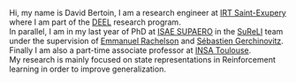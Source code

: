 Hi, my name is David Bertoin, I am a research engineer at [IRT Saint-Exupery](https://www.irt-saintexupery.com/fr/) where I am part of the [DEEL](https://www.deel.ai/) research program.  
In parallel, I am in my last year of PhD at [ISAE SUPAERO](https://www.isae-supaero.fr/fr/) in the [SuReLI](https://sureli.isae-supaero.fr/) team under the supervision of [Emmanuel Rachelson](http://emmanuel.rachelson.free.fr/) and [Sébastien Gerchinovitz](https://www.math.univ-toulouse.fr/~sgerchin/).   
Finally I am also a part-time associate professor at [INSA Toulouse](https://www.insa-toulouse.fr/fr/index.html).  
My research is mainly focused on state representations in Reinforcement learning in order to improve generalization.